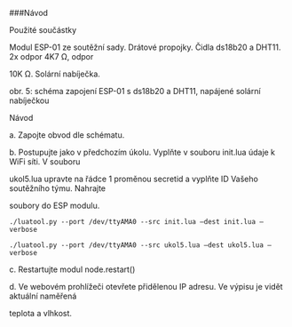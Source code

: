 ###Návod

Použité součástky

Modul ESP-01 ze soutěžní sady. Drátové propojky. Čidla ds18b20 a DHT11. 2x odpor 4K7 Ω, odpor 

10K Ω. Solární nabíječka.

obr. 5: schéma zapojení ESP-01 s ds18b20 a DHT11, napájené solární nabíječkou

Návod

a. Zapojte obvod dle schématu.

b. Postupujte jako v předchozím úkolu. Vyplňte v souboru init.lua údaje k WiFi síti. V souboru 

ukol5.lua upravte na řádce 1 proměnou secretid a vyplňte ID Vašeho soutěžního týmu. Nahrajte 

soubory do ESP modulu.
```
./luatool.py --port /dev/ttyAMA0 --src init.lua –dest init.lua –verbose

./luatool.py --port /dev/ttyAMA0 --src ukol5.lua –dest ukol5.lua –verbose
```
c. Restartujte modul node.restart()

d. Ve webovém prohlížeči otevřete přidělenou IP adresu. Ve výpisu je vidět aktuální naměřená 

teplota a vlhkost.

